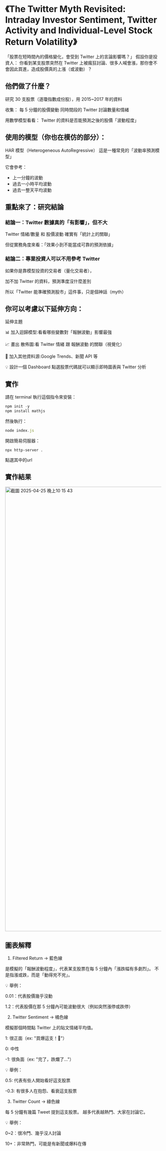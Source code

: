 # 《The Twitter Myth Revisited: Intraday Investor Sentiment, Twitter Activity and Individual-Level Stock Return Volatility》

「股票在短時間內的價格變化，會受到 Twitter 上的言論影響嗎？」
假設你是投資人：
你看到某支股票突然在 Twitter 上被瘋狂討論、很多人喊會漲，那你會不會因此買進，造成股價真的上漲（或波動）？

## 他們做了什麼？
研究 30 支股票（道瓊指數成份股），用 2015~2017 年的資料

收集：
每 5 分鐘的股價變動
同時間段的 Twitter 討論數量和情緒

用數學模型看看：
Twitter 的資料是否能預測之後的股價「波動程度」

## 使用的模型（你也在模仿的部分）：
HAR 模型（Heterogeneous AutoRegressive）
這是一種常見的「波動率預測模型」

它會參考：
- 上一分鐘的波動
- 過去一小時平均波動
- 過去一整天平均波動

## 重點來了：研究結論
### 結論一：Twitter 數據真的「有影響」，但不大
Twitter 情緒/數量 和 股價波動 確實有「統計上的關聯」

但從實務角度來看：「效果小到不能當成可靠的預測依據」

### 結論二：專業投資人可以不用參考 Twitter
如果你是靠模型投資的交易者（量化交易者），

加不加 Twitter 的資料，預測準度沒什麼差別

所以「Twitter 能準確預測股市」這件事，只是個神話（myth）

## 你可以考慮以下延伸方向：

延伸主題

📊 加入迴歸模型:看看哪些變數對「報酬波動」影響最強

📈 畫出 散佈圖:看 Twitter 情緒 跟 報酬波動 的關聯（視覺化）

🧠 加入其他資料源:Google Trends、新聞 API 等

💡 設計一個 Dashboard	點選股票代碼就可以顯示即時圖表與 Twitter 分析

## 實作
請在 terminal 執行這個指令來安裝：
```js
npm init -y
npm install mathjs
```
然後執行：
```js
node index.js
```
開啟簡易伺服器：
```
npx http-server .
```
點選其中的url

## 實作結果
<img width="1433" alt="截圖 2025-04-25 晚上10 15 43" src="https://github.com/user-attachments/assets/6a9d9a49-8aef-42fc-bdec-426e61955c19" />

## 圖表解釋
1. Filtered Return → 藍色線

是模擬的「報酬波動程度」，代表某支股票在每 5 分鐘內「漲跌幅有多劇烈」。
不是指漲或跌，而是「動得兇不兇」。

💡 舉例：

0.01：代表股價幾乎沒動

1.2：代表股價在那 5 分鐘內可能波動很大（例如突然漲停或跌停）

2. Twitter Sentiment → 橘色線

模擬那個時間點 Twitter 上的貼文情緒平均值。

1: 很正面（ex: "買爆這支！🚀"）

0: 中性

-1: 很負面（ex: "完了，跌爛了…"）

💡 舉例：

0.5: 代表有些人開始看好這支股票

-0.3: 有很多人在抱怨、看衰這支股票

 3. Twitter Count → 綠色線

每 5 分鐘有幾篇 Tweet 提到這支股票。
越多代表越熱門、大家在討論它。

💡 舉例：

0~2：很冷門、幾乎沒人討論

10+：非常熱門，可能是有新聞或爆料在傳
